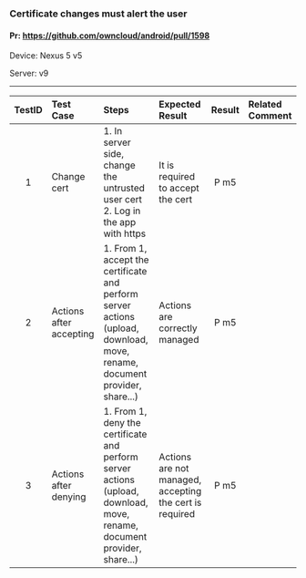 ###  Certificate changes must alert the user 

#### Pr: https://github.com/owncloud/android/pull/1598

Device: Nexus 5 v5

Server: v9

---

 
| TestID | Test Case | Steps | Expected Result | Result | Related Comment |
| :----: | :-------- | :---- | :-------------- | :----: | :-------------- |
| 1 | Change cert  |  1. In server side, change the untrusted user cert<br>2. Log in the app with https | It is required to accept the cert | P m5 |  |
| 2 | Actions after accepting  |  1. From 1, accept the certificate and perform server actions (upload, download, move, rename, document provider, share...) | Actions are correctly managed | P m5 |  |
| 3 | Actions after denying  |  1. From 1, deny the certificate and perform server actions (upload, download, move, rename, document provider, share...) | Actions are not managed, accepting the cert is required | P m5 |  |
